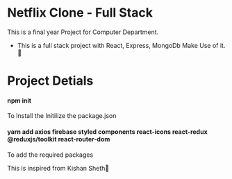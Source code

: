 # Netflix Clone - Full Stack
This is a final year Project for Computer Department.
- This is a full stack project with React, Express, MongoDb
Make Use of it.🚀

# Project Detials 

<h4>npm init</h4>
To Install the Initilize the package.json

<h4>yarn add axios firebase styled components react-icons react-redux @reduxjs/toolkit react-router-dom </h4>
To add the required packages


This is inspired from Kishan Sheth🫰



